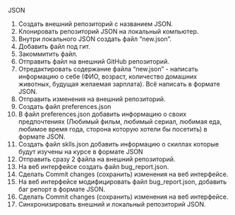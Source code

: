 JSON

 1. Создать внешний репозиторий c названием JSON.
 2. Клонировать репозиторий JSON на локальный компьютер.
 3. Внутри локального JSON создать файл “new.json”.
 4. Добавить файл под гит.
 5. Закоммитить файл.
 6. Отправить файл на внешний GitHub репозиторий.
 7. Отредактировать содержание файла “new.json” - написать информацию о себе (ФИО, возраст, количество домашних животных, будущая желаемая зарплата). Всё написать в формате JSON.
 8. Отправить изменения на внешний репозиторий.
 9. Создать файл preferences.json
 10. В файл preferences.json добавить информацию о своих предпочтениях (Любимый фильм, любимый сериал, любимая еда, любимое время года, сторона которую хотели бы посетить) в формате JSON.
 11. Создать файл sklls.json добавить информацию о скиллах которые будут изучены на курсе в формате JSON
 12. Отправить сразу 2 файла на внешний репозиторий.
 13. На веб интерфейсе создать файл bug_report.json.
 14. Сделать Commit changes (сохранить) изменения на веб интерфейсе.
 15. На веб интерфейсе модифицировать файл bug_report.json, добавить баг репорт в формате JSON.
 16. Сделать Commit changes (сохранить) изменения на веб интерфейсе.
 17. Синхронизировать внешний и локальный репозиторий JSON.
